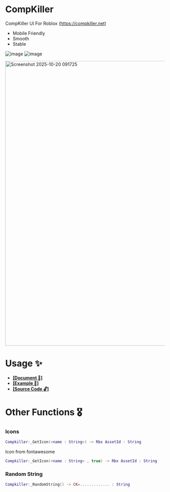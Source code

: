 # CompKiller
CompKiller UI For Roblox (https://compkiller.net)

- Mobile Friendly
- Smooth
- Stable

![image](https://github.com/user-attachments/assets/b1c3a6d2-ef1f-42eb-91fe-cbdc2ce17721) ![image](https://github.com/user-attachments/assets/014e077b-0064-4d56-b0b0-d12e989e64f2)

<img width="1818" height="898" alt="Screenshot 2025-10-20 091725" src="https://github.com/user-attachments/assets/c6e5f705-f36b-4353-9a80-e2e25478282f" />

# Usage ✨
- [**[Document 📝]**](https://cat-sus.gitbook.io/compkiller/documents/interface)
- [**[Example 🏫]**](https://github.com/4lpaca-pin/CompKiller/blob/main/examples/Full.luau)
- [**[Source Code 🔓]**](https://github.com/4lpaca-pin/CompKiller/blob/main/src/source.luau)

# Other Functions 🎖️
### Icons
```lua
Compkiller:_GetIcon(<name : String>) -> Rbx AssetId : String
```
Icon from fontawesome
```lua
Compkiller:_GetIcon(<name : String> , true) -> Rbx AssetId : String
```

### Random String
```lua
Compkiller:_RandomString() -> CK=............. : String
```
